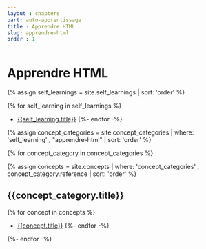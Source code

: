 ```yaml
---
layout : chapters
part: auto-apprentissage
title : Apprendre HTML
slug: apprendre-html
order : 1
---
```


# Apprendre HTML

 

{% assign self_learnings = site.self_learnings | sort: 'order' %}

{% for self_learning in self_learnings  %}
- [{{self_learning.title}}]({{site.baseurl}}{{self_learning.url}})
{%- endfor -%}





{% assign concept_categories = site.concept_categories | where: 'self_learning' , "apprendre-html" | sort: 'order' %}

{% for concept_category in concept_categories  %}


{% assign concepts = site.concepts | where: 'concept_categories' , concept_category.reference | sort: 'order' %}

## {{concept_category.title}}


{% for concept in concepts %}
- [{{concept.title}}]({{site.baseurl}}{{concept.url}})
{%- endfor -%}

{%- endfor -%}